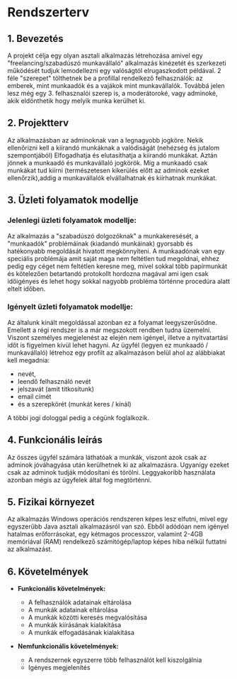 # Rendszerterv

## 1. Bevezetés
A projekt célja egy olyan asztali alkalmazás létrehozása amivel egy "freelancing/szabadúszó munkavállaló" alkalmazás
kinézetét és szerkezeti működését tudjuk lemodellezni egy valóságtól elrugaszkodott példával.
2 féle "szerepet" tölthetnek be a profillal rendelkező felhasználók: az emberek, mint munkaadók és a
vajákok mint munkavállalók. Továbbá jelen lesz még egy 3. felhasznalói szerep is, a moderátoroké, vagy adminoké,
akik eldönthetik hogy melyik munka kerülhet ki.

## 2. Projektterv
Az alkalmazásban az adminoknak van a legnagyobb jogköre. Nekik ellenőrizni kell a kiírandó munkáknak a valódiságát (nehézség és jutalom szempontjából)
Elfogadhatja és elutasíthatja a kiírandó munkákat. Aztán jönnek a munkaadó és munkavállaló jogkörök. Míg a munkaadó csak munkákat tud kiírni (természetesen kikerülés előtt az adminok ezeket ellenőrzik),addig a munkavállalók elvállalhatnak és kiírhatnak munkákat.

## 3. Üzleti folyamatok modellje
### Jelenlegi üzleti folyamatok modellje:
Az alkalmazás a "szabadúszó dolgozóknak" a munkakeresését, a "munkaadók" problémáinak (kiadandó munkáinak) gyorsabb és hatékonyabb megoldását hivatott megkönnyíteni. A munkaadónak van egy speciális problémája amit saját maga nem feltétlen tud megoldnai, ehhez pedig egy céget nem feltétlen keresne meg, mivel sokkal több papírmunkát és kötelezően betartandó protokollt hordozna magával ami igen csak időigényes és lehet hogy sokkal nagyobb probléma történne procedúra alatt eltelt időben.

### Igényelt üzleti folyamatok modellje:
Az általunk kínált megoldással azonban ez a folyamat leegyszerűsödne. Emellett a régi rendszer is a már megszokott rendben tudna üzemelni. Viszont személyes megjelenést az elején nem igényel, illetve a nyitvatartási időt is figyelmen kívül lehet hagyni. Az ügyfél (legyen ez munkaadó / munkavállaló) létrehoz egy profilt az alkalmazáson belül ahol az alábbiakat kell megadnia:
- nevét,
- leendő felhasználó nevét
- jelszavát (amit titkosítunk)
- email címét
- és a szerepkörét (munkát keres / kínál)
<p>A többi jogi dologgal pedig a cégünk foglalkozik.</p>

## 4. Funkcionális leírás
Az összes ügyfél számára láthatóak a munkák, viszont azok csak az adminok jóváhagyása után kerülhetnek ki az alkalmazásra. Ugyanígy ezeket csak az adminok tudják módosítani és törölni.
Leggyakoribb használata azonban mégis az ügyfelek által fog megtörténni.

## 5. Fizikai környezet
Az alkalmazás Windows operációs rendszeren képes lesz elfutni, mivel egy egyszerűbb Java asztali alkalmazásról van szó. Ebből adódóan nem igényel hatalmas erőforrásokat, egy kétmagos processzor, valamint 2-4GB memóriával (RAM) rendelkező számitógép/laptop képes hiba nélkül futtatni az alkalmazást.

## 6. Követelmények

   * **Funkcionális követelmények:**

       - A felhasználók adatainak eltárolása
       - A munkák adatainak eltárolása
       - A munkák közötti keresés megvalósítása
       - A munkák kiírásának kialakítása
       - A munkák elfogadásának kialakítása

   * **Nemfunkcionális követelmények:**

       - A rendszernek egyszerre több felhasználót kell kiszolgálnia
       - Igényes megjelenítés
